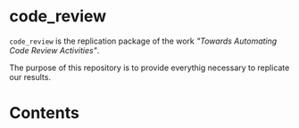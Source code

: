 # code_review

`code_review` is the replication package of the work *"Towards Automating Code Review Activities"*.

The purpose of this repository is to provide everythig necessary to replicate our results.

# Contents
